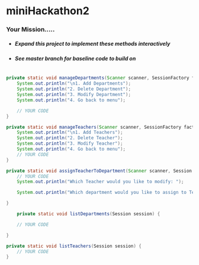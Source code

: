 # miniHackathon2


### Your Mission..... 
- ##### Expand this project to implement these methods interactively
- ##### See master branch for baseline code to build on

```java

private static void manageDepartments(Scanner scanner, SessionFactory factory){
    System.out.println("\n1. Add Departments");
    System.out.println("2. Delete Department");
    System.out.println("3. Modify Department");
    System.out.println("4. Go back to menu");

    // YOUR CODE    
}
```

```java
private static void manageTeachers(Scanner scanner, SessionFactory factory){
    System.out.println("\n1. Add Teachers");
    System.out.println("2. Delete Teacher");
    System.out.println("3. Modify Teacher");
    System.out.println("4. Go back to menu");
    // YOUR CODE
}
```

```java
private static void assignTeacherToDepartment(Scanner scanner, Session session){
    // YOUR CODE
    System.out.println("Which Teacher would you like to modify: ");

    System.out.println("Which department would you like to assign to Teacher: ");

}

```
```java
    private static void listDepartments(Session session) {

    // YOUR CODE

}
```

```java
private static void listTeachers(Session session) {
    // YOUR CODE
}
```